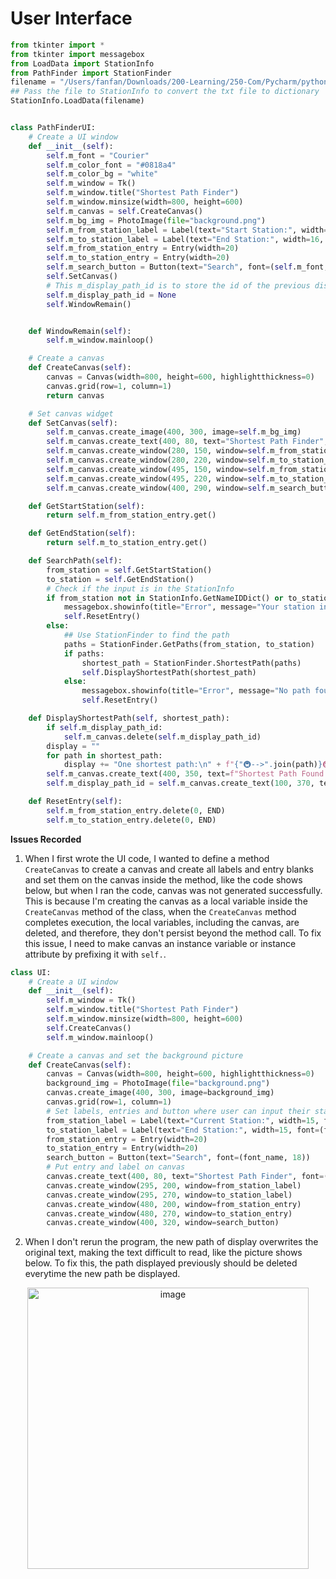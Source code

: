 # User Interface

```py
from tkinter import *
from tkinter import messagebox
from LoadData import StationInfo
from PathFinder import StationFinder
filename = "/Users/fanfan/Downloads/200-Learning/250-Com/Pycharm/pythonProject/LondonTube/stations.txt"
## Pass the file to StationInfo to convert the txt file to dictionary
StationInfo.LoadData(filename)


class PathFinderUI:
    # Create a UI window
    def __init__(self):
        self.m_font = "Courier"
        self.m_color_font = "#0818a4"
        self.m_color_bg = "white"
        self.m_window = Tk()
        self.m_window.title("Shortest Path Finder")
        self.m_window.minsize(width=800, height=600)
        self.m_canvas = self.CreateCanvas()
        self.m_bg_img = PhotoImage(file="background.png")
        self.m_from_station_label = Label(text="Start Station:", width=16, font=(self.m_font, 20), bg=self.m_color_bg)
        self.m_to_station_label = Label(text="End Station:", width=16, font=(self.m_font, 20), bg=self.m_color_bg)
        self.m_from_station_entry = Entry(width=20)
        self.m_to_station_entry = Entry(width=20)
        self.m_search_button = Button(text="Search", font=(self.m_font, 20), command=self.SearchPath, bg=self.m_color_bg)
        self.SetCanvas()
        # This m_display_path_id is to store the id of the previous displayed shortest path, when generate a path again, the previous display should be deleted.
        self.m_display_path_id = None
        self.WindowRemain()


    def WindowRemain(self):
        self.m_window.mainloop()

    # Create a canvas
    def CreateCanvas(self):
        canvas = Canvas(width=800, height=600, highlightthickness=0)
        canvas.grid(row=1, column=1)
        return canvas

    # Set canvas widget
    def SetCanvas(self):
        self.m_canvas.create_image(400, 300, image=self.m_bg_img)
        self.m_canvas.create_text(400, 80, text="Shortest Path Finder", font=(self.m_font, 50, "bold"), fill=self.m_color_font)
        self.m_canvas.create_window(280, 150, window=self.m_from_station_label)
        self.m_canvas.create_window(280, 220, window=self.m_to_station_label)
        self.m_canvas.create_window(495, 150, window=self.m_from_station_entry)
        self.m_canvas.create_window(495, 220, window=self.m_to_station_entry)
        self.m_canvas.create_window(400, 290, window=self.m_search_button)

    def GetStartStation(self):
        return self.m_from_station_entry.get()

    def GetEndStation(self):
        return self.m_to_station_entry.get()

    def SearchPath(self):
        from_station = self.GetStartStation()
        to_station = self.GetEndStation()
        # Check if the input is in the StationInfo
        if from_station not in StationInfo.GetNameIDDict() or to_station not in StationInfo.GetNameIDDict():
            messagebox.showinfo(title="Error", message="Your station input is not correct, try to input again.")
            self.ResetEntry()
        else:
            ## Use StationFinder to find the path
            paths = StationFinder.GetPaths(from_station, to_station)
            if paths:
                shortest_path = StationFinder.ShortestPath(paths)
                self.DisplayShortestPath(shortest_path)
            else:
                messagebox.showinfo(title="Error", message="No path found.")
                self.ResetEntry()

    def DisplayShortestPath(self, shortest_path):
        if self.m_display_path_id:
            self.m_canvas.delete(self.m_display_path_id)
        display = ""
        for path in shortest_path:
            display += "One shortest path:\n" + f"{"🚇-->".join(path)}🚇\n"
        self.m_canvas.create_text(400, 350, text=f"Shortest Path Found!", font=(self.m_font, 20, "bold"), fill=self.m_color_font)
        self.m_display_path_id = self.m_canvas.create_text(100, 370, text=f"{display}", font=(self.m_font, 20), fill=self.m_color_font, anchor="nw", width=600)

    def ResetEntry(self):
        self.m_from_station_entry.delete(0, END)
        self.m_to_station_entry.delete(0, END)

```

**Issues Recorded**

1. When I first wrote the UI code, I wanted to define a method `CreateCanvas` to create a canvas and create all labels and entry blanks and set them on the canvas inside the method, like the code shows below, but when I ran the code, canvas was not generated successfully. This is because  I'm creating the canvas as a local variable inside the `CreateCanvas` method of the class, when the `CreateCanvas` method completes execution, the local variables, including the canvas, are deleted, and therefore, they don't persist beyond the method call. To fix this issue, I need to make canvas an instance variable or instance attribute by prefixing it with `self.`.
```py
class UI:
    # Create a UI window
    def __init__(self):
        self.m_window = Tk()
        self.m_window.title("Shortest Path Finder")
        self.m_window.minsize(width=800, height=600)
        self.CreateCanvas()
        self.m_window.mainloop()

    # Create a canvas and set the background picture
    def CreateCanvas(self):
        canvas = Canvas(width=800, height=600, highlightthickness=0)
        background_img = PhotoImage(file="background.png")
        canvas.create_image(400, 300, image=background_img)
        canvas.grid(row=1, column=1)
        # Set labels, entries and button where user can input their stations
        from_station_label = Label(text="Current Station:", width=15, font=(font_name, 18))
        to_station_label = Label(text="End Station:", width=15, font=(font_name, 18))
        from_station_entry = Entry(width=20)
        to_station_entry = Entry(width=20)
        search_button = Button(text="Search", font=(font_name, 18))
        # Put entry and label on canvas
        canvas.create_text(400, 80, text="Shortest Path Finder", font=(font_name, 50, "bold"), fill=font_color)
        canvas.create_window(295, 200, window=from_station_label)
        canvas.create_window(295, 270, window=to_station_label)
        canvas.create_window(480, 200, window=from_station_entry)
        canvas.create_window(480, 270, window=to_station_entry)
        canvas.create_window(400, 320, window=search_button)

```

2. When I don't rerun the program, the new path of display overwrites the original text, making the text difficult to read, like the picture shows below. To fix this, the path displayed previously should be deleted everytime the new path be displayed.

<div align=center>
<img width="450" alt="image" src="https://github.com/ShiyuFan0820/ShortestPathInLondonUnderground/assets/149340606/88cb8404-27a6-4dae-975b-897d56458cd4">
</div>
